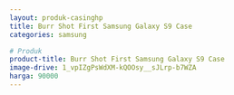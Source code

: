 ```yaml
---
layout: produk-casinghp
title: Burr Shot First Samsung Galaxy S9 Case
categories: samsung

# Produk
product-title: Burr Shot First Samsung Galaxy S9 Case
image-drive: 1_vpIZgPsWdXM-kQOOsy__sJLrp-b7WZA
harga: 90000
---
```

